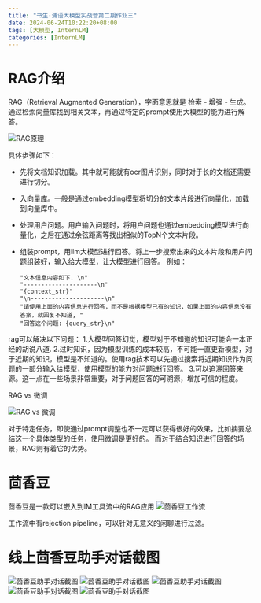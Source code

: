 ```yaml
---
title: "书生·浦语大模型实战营第二期作业三"
date: 2024-06-24T10:22:20+08:00
tags: [大模型, InternLM]
categories: [InternLM]
---
```


# RAG介绍

RAG（Retrieval Augmented Generation），字面意思就是 检索 - 增强 - 生成。通过检索向量库找到相关文本，再通过特定的prompt使用大模型的能力进行解答。

![RAG原理](/imgs/InternLM-3-1rag介绍.png "RAG原理")

具体步骤如下：

- 先将文档知识加载。其中就可能就有ocr图片识别，同时对于长的文档还需要进行切分。

- 入向量库。一般是通过embedding模型将切分的文本片段进行向量化，加载到向量库中。

- 处理用户问题。用户输入问题时，将用户问题也通过embedding模型进行向量化，之后在通过余弦距离等找出相似的TopN个文本片段。

- 组装prompt，用llm大模型进行回答。将上一步搜索出来的文本片段和用户问题组装好，输入给大模型，让大模型进行回答。
  例如：
  
  ```
  "文本信息内容如下. \n"
  "---------------------\n"
  "{context_str}"
  "\n---------------------\n"
  "请使用上面的内容信息进行回答，而不是根据模型已有的知识，如果上面的内容信息没有答案，就回复不知道, "
  "回答这个问题: {query_str}\n"
  ```

rag可以解决以下问题：
1.大模型回答幻觉，模型对于不知道的知识可能会一本正经的胡说八道.
2.过时知识，因为模型训练的成本较高，不可能一直更新模型，对于近期的知识，模型是不知道的。使用rag技术可以先通过搜索将近期知识作为问题的一部分输入给模型，使用模型的能力对问题进行回答。
3.可以追溯回答来源。这一点在一些场景非常重要，对于问题回答的可溯源，增加可信的程度。

RAG vs 微调

![RAG vs 微调](/imgs/InternLM-3-2ragvs微调.png "RAG vs 微调")

对于特定任务，即使通过prompt调整也不一定可以获得很好的效果，比如摘要总结这一个具体类型的任务，使用微调是更好的。
而对于结合知识进行回答的场景，RAG则有着它的优势。

# 茴香豆

茴香豆是一款可以嵌入到IM工具流中的RAG应用
![茴香豆工作流](/imgs/InternLM-3-4茴香豆工作流.png "茴香豆工作流")

工作流中有rejection pipeline，可以针对无意义的闲聊进行过滤。

# 线上茴香豆助手对话截图

![茴香豆助手对话截图](/imgs/InternLM-3-4test1.png "茴香豆助手对话截图")
![茴香豆助手对话截图](/imgs/InternLM-3-4test2.png "茴香豆助手对话截图")
![茴香豆助手对话截图](/imgs/InternLM-3-4test3.png "茴香豆助手对话截图")
![茴香豆助手对话截图](/imgs/InternLM-3-4test4.png "茴香豆助手对话截图")
![茴香豆助手对话截图](/imgs/InternLM-3-4test5.png "茴香豆助手对话截图")
